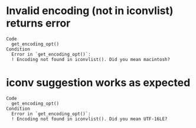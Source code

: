 # Invalid encoding (not in iconvlist) returns error

    Code
      get_encoding_opt()
    Condition
      Error in `get_encoding_opt()`:
      ! Encoding not found in iconvlist(). Did you mean macintosh?

# iconv suggestion works as expected

    Code
      get_encoding_opt()
    Condition
      Error in `get_encoding_opt()`:
      ! Encoding not found in iconvlist(). Did you mean UTF-16LE?

